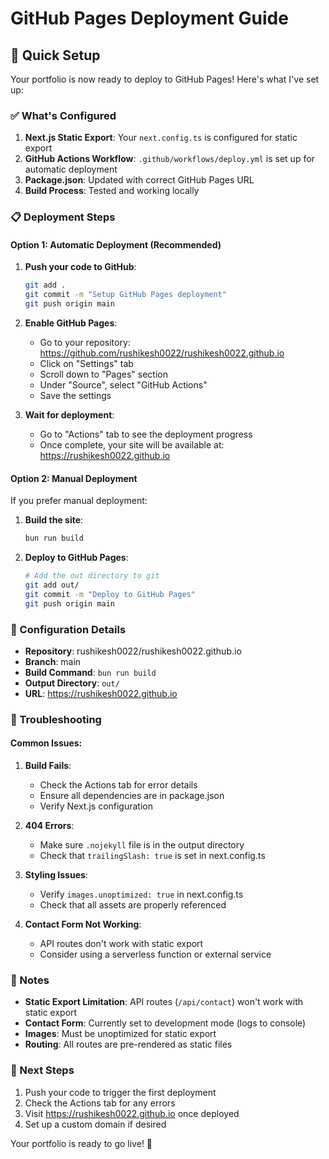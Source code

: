 # GitHub Pages Deployment Guide

## 🚀 Quick Setup

Your portfolio is now ready to deploy to GitHub Pages! Here's what I've set up:

### ✅ What's Configured

1. **Next.js Static Export**: Your `next.config.ts` is configured for static export
2. **GitHub Actions Workflow**: `.github/workflows/deploy.yml` is set up for automatic deployment
3. **Package.json**: Updated with correct GitHub Pages URL
4. **Build Process**: Tested and working locally

### 📋 Deployment Steps

#### Option 1: Automatic Deployment (Recommended)

1. **Push your code to GitHub**:
   ```bash
   git add .
   git commit -m "Setup GitHub Pages deployment"
   git push origin main
   ```

2. **Enable GitHub Pages**:
   - Go to your repository: https://github.com/rushikesh0022/rushikesh0022.github.io
   - Click on "Settings" tab
   - Scroll down to "Pages" section
   - Under "Source", select "GitHub Actions"
   - Save the settings

3. **Wait for deployment**:
   - Go to "Actions" tab to see the deployment progress
   - Once complete, your site will be available at: https://rushikesh0022.github.io

#### Option 2: Manual Deployment

If you prefer manual deployment:

1. **Build the site**:
   ```bash
   bun run build
   ```

2. **Deploy to GitHub Pages**:
   ```bash
   # Add the out directory to git
   git add out/
   git commit -m "Deploy to GitHub Pages"
   git push origin main
   ```

### 🔧 Configuration Details

- **Repository**: rushikesh0022/rushikesh0022.github.io
- **Branch**: main
- **Build Command**: `bun run build`
- **Output Directory**: `out/`
- **URL**: https://rushikesh0022.github.io

### 🐛 Troubleshooting

#### Common Issues:

1. **Build Fails**:
   - Check the Actions tab for error details
   - Ensure all dependencies are in package.json
   - Verify Next.js configuration

2. **404 Errors**:
   - Make sure `.nojekyll` file is in the output directory
   - Check that `trailingSlash: true` is set in next.config.ts

3. **Styling Issues**:
   - Verify `images.unoptimized: true` in next.config.ts
   - Check that all assets are properly referenced

4. **Contact Form Not Working**:
   - API routes don't work with static export
   - Consider using a serverless function or external service

### 📝 Notes

- **Static Export Limitation**: API routes (`/api/contact`) won't work with static export
- **Contact Form**: Currently set to development mode (logs to console)
- **Images**: Must be unoptimized for static export
- **Routing**: All routes are pre-rendered as static files

### 🎯 Next Steps

1. Push your code to trigger the first deployment
2. Check the Actions tab for any errors
3. Visit https://rushikesh0022.github.io once deployed
4. Set up a custom domain if desired

Your portfolio is ready to go live! 🎉
